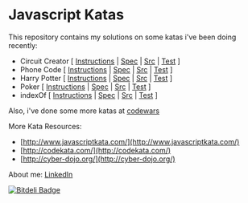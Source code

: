 Javascript Katas
================

This repository contains my solutions on some katas i've been doing recently:

- Circuit Creator [ [Instructions](https://github.com/juanmaguitar/katas-javascript/blob/master/circuit-creator/README.md) | [Spec](https://github.com/juanmaguitar/katas-javascript/blob/master/circuit-creator/spec/CircuitCreatorSpec.js) | [Src](https://github.com/juanmaguitar/katas-javascript/blob/master/circuit-creator/src/CircuitCreator.js) | [Test](http://juanmaguitar.github.io/katas-javascript/circuit-creator/SpecRunner.html) ]
- Phone Code [ [Instructions](https://github.com/juanmaguitar/katas-javascript/blob/master/phone-code/README.md) | [Spec](https://github.com/juanmaguitar/katas-javascript/blob/master/phone-code/spec/PhoneCodeSpec.js) | [Src](https://github.com/juanmaguitar/katas-javascript/blob/master/phone-code/src/PhoneCode.js) | [Test](http://juanmaguitar.github.io/katas-javascript/phone-code/SpecRunner.html) ]
- Harry Potter [ [Instructions](https://github.com/juanmaguitar/katas-javascript/blob/master/harry-potter/README.md) | [Spec](https://github.com/juanmaguitar/katas-javascript/blob/master/harry-potter/spec/HarryPotterSpec.js) | [Src](https://github.com/juanmaguitar/katas-javascript/blob/master/harry-potter/src/HarryPotter.js) | [Test](http://juanmaguitar.github.io/katas-javascript/harry-potter/SpecRunner.html) ]
- Poker [ [Instructions](https://github.com/juanmaguitar/katas-javascript/blob/master/poker/README.md) | [Spec](https://github.com/juanmaguitar/katas-javascript/blob/master/poker/spec/PokerHandSpec.js) | [Src](https://github.com/juanmaguitar/katas-javascript/blob/master/poker/src/PokerHand.js) | [Test](http://juanmaguitar.github.io/katas-javascript/poker/SpecRunner.html) ]
- indexOf [ [Instructions](https://github.com/juanmaguitar/katas-javascript/blob/master/indexOf/README.md) | [Spec](https://github.com/juanmaguitar/katas-javascript/blob/master/indexOf/spec/indexOfSpec.js) | [Src](https://github.com/juanmaguitar/katas-javascript/blob/master/indexOf/src/indexOf.js) | [Test](http://juanmaguitar.github.io/katas-javascript/indexOf/SpecRunner.html) ]


Also, i've done some more katas at [codewars](http://www.codewars.com/users/juanmaguitar)

More Kata Resources:

- [http://www.javascriptkata.com/](http://www.javascriptkata.com/)
- [http://codekata.com/](http://codekata.com/)
- [http://cyber-dojo.org/](http://cyber-dojo.org/)

About me: [LinkedIn](http://www.linkedin.com/in/juanmagarrido)


[![Bitdeli Badge](https://d2weczhvl823v0.cloudfront.net/juanmaguitar/katas-javascript/trend.png)](https://bitdeli.com/free "Bitdeli Badge")

